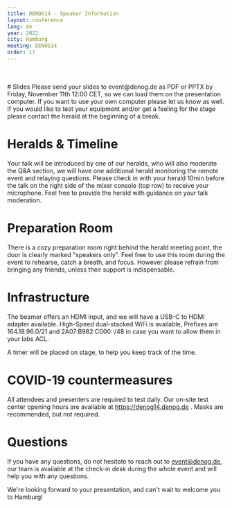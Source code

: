 ```yaml
---
title: DENOG14 - Speaker Information
layout: conference
lang: de
year: 2022
city: Hamburg
meeting: DENOG14
order: 17
---
```


<br />
<br />
# Slides
Please send your slides to event@denog.de as PDF or PPTX by Friday, November 11th 12:00 CET, so we can load them on the presentation computer. If you want to use your own computer please let us know as well. If you would like to test your equipment and/or get a feeling for the stage please contact the herald at the beginning of a break.

# Heralds & Timeline
Your talk will be introduced by one of our heralds, who will also moderate the Q&A section, we will have one additional herald monitoring the remote event and relaying questions.
Please check in with your herald 10min before the talk on the right side of the mixer console (top row) to receive your microphone. Feel free to provide the herald with guidance on your talk moderation.

# Preparation Room
There is a cozy preparation room right behind the herald meeting point, the door is clearly marked "speakers only". Feel free to use this room during the event to rehearse, catch a breath, and focus. However please refrain from bringing any friends, unless their support is indispensable.

# Infrastructure
The beamer offers an HDMI input, and we will have a USB-C to HDMI adapter available. High-Speed dual-stacked WiFi is available, Prefixes are 164.18.96.0/21 and 2A07:B982:C000::/48 in case you want to allow them in your labs ACL.

A timer will be placed on stage, to help you keep track of the time.

# COVID-19 countermeasures
All attendees and presenters are required to test daily. Our on-site test center opening hours are available at https://denog14.denog.de . Masks are recommended, but not required.

# Questions
If you have any questions, do not hesitate to reach out to event@denog.de, our team is available at the check-in desk during the whole event and will help you with any questions.

We're looking forward to your presentation, and can't wait to welcome you to Hamburg!


